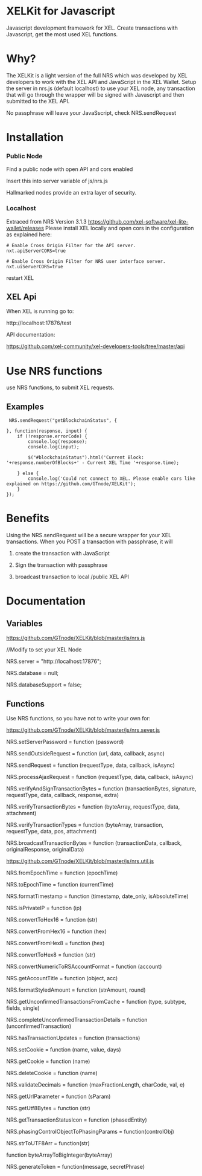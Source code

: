 # XELKit for Javascript
Javascript development framework for XEL. Create transactions with Javascript, get the most used XEL functions.

# Why?

The XELKit is a light version of the full NRS which was developed by XEL developers to work with the XEL API and JavaScript in the XEL Wallet.
Setup the server in nrs.js (default localhost) to use your XEL node, any transaction that will go through the wrapper will be signed with Javascript and then submitted to the XEL API.

No passphrase will leave your JavaSscript, check NRS.sendRequest

# Installation

### Public Node

Find a public node with open API and cors enabled

Insert this into server variable of js/nrs.js

Hallmarked nodes provide an extra layer of security.

### Localhost

Extraced from NRS Version 3.1.3 https://github.com/xel-software/xel-lite-wallet/releases
Please install XEL locally and open cors in the configuration as explained here:

	# Enable Cross Origin Filter for the API server.
	nxt.apiServerCORS=true
	​
	# Enable Cross Origin Filter for NRS user interface server.
	nxt.uiServerCORS=true

restart XEL



## XEL Api

When XEL is running go to:

http://localhost:17876/test

API documentation:

https://github.com/xel-community/xel-developers-tools/tree/master/api

# Use NRS functions

use NRS functions, to submit XEL requests.

## Examples

	 NRS.sendRequest("getBlockchainStatus", {

	}, function(response, input) {
		if (!response.errorCode) {
			console.log(response);
			console.log(input);

			$("#blockchainStatus").html('Current Block: '+response.numberOfBlocks+' - Current XEL Time '+response.time);

		} else {
			console.log('Could not connect to XEL. Please enable cors like explained on https://github.com/GTnode/XELKit');
		}
	});

# Benefits

Using the NRS.sendRequest will be a secure wrapper for your XEL transactions. When you POST a transaction with passphrase, it will

1) create the transaction with JavaScript

2) Sign the transaction with passphrase

3) broadcast transaction to local /public XEL API

# Documentation

## Variables

https://github.com/GTnode/XELKit/blob/master/js/nrs.js

//Modify to set your XEL Node

NRS.server = "http://localhost:17876";

NRS.database = null;

NRS.databaseSupport = false;


## Functions

Use NRS functions, so you have not to write your own for:

https://github.com/GTnode/XELKit/blob/master/js/nrs.sever.js

NRS.setServerPassword = function (password)

NRS.sendOutsideRequest = function (url, data, callback, async)

NRS.sendRequest = function (requestType, data, callback, isAsync)

NRS.processAjaxRequest = function (requestType, data, callback, isAsync)

NRS.verifyAndSignTransactionBytes = function (transactionBytes, signature, requestType, data, callback, response, extra)

NRS.verifyTransactionBytes = function (byteArray, requestType, data, attachment)

NRS.verifyTransactionTypes = function (byteArray, transaction, requestType, data, pos, attachment)

NRS.broadcastTransactionBytes = function (transactionData, callback, originalResponse, originalData)

https://github.com/GTnode/XELKit/blob/master/js/nrs.util.js

NRS.fromEpochTime = function (epochTime)

NRS.toEpochTime = function (currentTime)

NRS.formatTimestamp = function (timestamp, date_only, isAbsoluteTime)

NRS.isPrivateIP = function (ip)

NRS.convertToHex16 = function (str)

NRS.convertFromHex16 = function (hex)

NRS.convertFromHex8 = function (hex)

NRS.convertToHex8 = function (str)

NRS.convertNumericToRSAccountFormat = function (account)

NRS.getAccountTitle = function (object, acc)

NRS.formatStyledAmount = function (strAmount, round)

NRS.getUnconfirmedTransactionsFromCache = function (type, subtype, fields, single)

NRS.completeUnconfirmedTransactionDetails = function (unconfirmedTransaction)

NRS.hasTransactionUpdates = function (transactions)

NRS.setCookie = function (name, value, days)

NRS.getCookie = function (name)

NRS.deleteCookie = function (name)

NRS.validateDecimals = function (maxFractionLength, charCode, val, e)

NRS.getUrlParameter = function (sParam)

NRS.getUtf8Bytes = function (str)

NRS.getTransactionStatusIcon = function (phasedEntity)

NRS.phasingControlObjectToPhasingParams = function(controlObj)

NRS.strToUTF8Arr = function(str)

function byteArrayToBigInteger(byteArray)

NRS.generateToken = function(message, secretPhrase)

